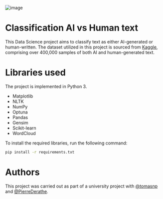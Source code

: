 ![image](https://www.cxtoday.com/wp-content/uploads/2021/06/Natural-Language-Processing-1.png)

# Classification AI vs Human text

This Data Science project aims to classify text as either AI-generated or human-written. The dataset utilized in this project is sourced from [Kaggle](https://www.kaggle.com/datasets/shanegerami/ai-vs-human-text), comprising over 400,000 samples of both AI and human-generated text. 


# Libraries used
The project is implemented in Python 3.

- Matplotlib
- NLTK
- NumPy
- Optuna
- Pandas
- Gensim
- Scikit-learn
- WordCloud

To install the required libraries, run the following command:
```bash
pip install -r requirements.txt
```

# Authors
This project was carried out as part of a university project with [@tomasnp](https://github.com/tomasnp) and [@PierreDerathe](https://github.com/PierreDerathe).